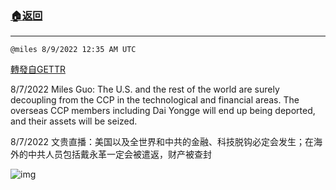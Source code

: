 ###  [:house:返回](README.md)
---


`@miles 8/9/2022 12:35 AM UTC`

[轉發自GETTR](https://gettr.com/post/p1lqgp5f8c1)

8/7/2022 Miles Guo: The U.S. and the rest of the world are surely decoupling from the CCP in the technological and financial areas. The overseas CCP members including Dai Yongge will end up being deported, and their assets will be seized.

8/7/2022 文贵直播：美国以及全世界和中共的金融、科技脱钩必定会发生；在海外的中共人员包括戴永革一定会被遣返，财产被查封

![img](https://media.gettr.com/group31/getter/2022/08/09/00/97a503dd-90e9-1ada-60be-dd1a8adef6ac/out.jpg)
